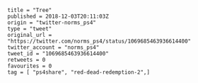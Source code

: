 ```
title = "Tree"
published = 2018-12-03T20:11:03Z
origin = "twitter-norms_ps4"
type = "tweet"
original_url = "https://twitter.com/norms_ps4/status/1069685463936614400"
twitter_account = "norms_ps4"
tweet_id = "1069685463936614400"
retweets = 0
favourites = 0
tag = [ "ps4share", "red-dead-redemption-2",]
```

<p class='image'><img src='https://mnf.m17s.net/2018/12/03/DthJQkXWwAA83G7.jpg' alt=''></p>

